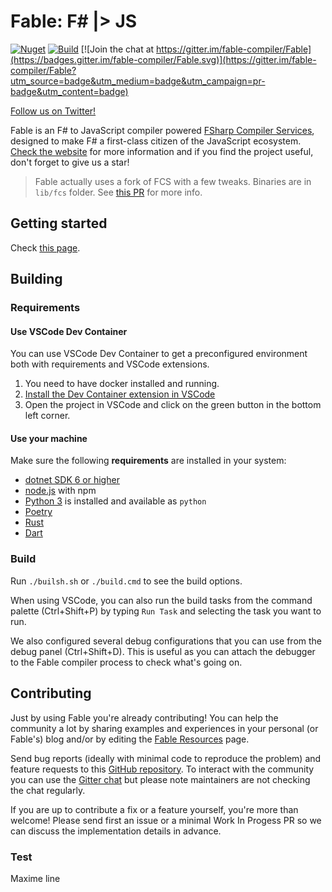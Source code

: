 # Fable: F# |> JS

[![Nuget](https://img.shields.io/nuget/v/Fable.svg?maxAge=0&colorB=brightgreen)](https://www.nuget.org/packages/Fable) [![Build](https://github.com/fable-compiler/Fable/actions/workflows/build.yml/badge.svg)](https://github.com/fable-compiler/Fable/actions/workflows/build.yml) [![Join the chat at https://gitter.im/fable-compiler/Fable](https://badges.gitter.im/fable-compiler/Fable.svg)](https://gitter.im/fable-compiler/Fable?utm_source=badge&utm_medium=badge&utm_campaign=pr-badge&utm_content=badge)

[Follow us on Twitter!](https://twitter.com/FableCompiler)

Fable is an F# to JavaScript compiler powered [FSharp Compiler Services](https://fsharp.github.io/fsharp-compiler-docs/fcs/), designed to make F# a first-class citizen of the JavaScript ecosystem. [Check the website](http://fable.io) for more information and if you find the project useful, don't forget to give us a star!

> Fable actually uses a fork of FCS with a few tweaks. Binaries are in `lib/fcs` folder. See [this PR](https://github.com/ncave/fsharp/pull/2) for more info.

## Getting started

Check [this page](https://fable.io/docs/2-steps/setup.html).

## Building

### Requirements

#### Use VSCode Dev Container

You can use VSCode Dev Container to get a preconfigured environment both with requirements and VSCode extensions.

1. You need to have docker installed and running.
2. [Install the Dev Container extension in VSCode](vscode:extension/ms-vscode-remote.remote-containers)
3. Open the project in VSCode and click on the green button in the bottom left corner.

#### Use your machine

Make sure the following **requirements** are installed in your system:

- [dotnet SDK 6 or higher](https://dotnet.microsoft.com/download)
- [node.js](https://nodejs.org) with npm
- [Python 3](https://www.python.org/) is installed and available as `python`
- [Poetry](https://python-poetry.org/)
- [Rust](https://www.rust-lang.org/tools/install)
- [Dart](https://dart.dev/get-dart)

### Build

Run `./builsh.sh` or `./build.cmd` to see the build options.

When using VSCode, you can also run the build tasks from the command palette (Ctrl+Shift+P) by typing `Run Task` and selecting the task you want to run.

We also configured several debug configurations that you can use from the debug panel (Ctrl+Shift+D). This is useful as you can attach the debugger to the Fable compiler process to check what's going on.

## Contributing

Just by using Fable you're already contributing! You can help the community a lot by sharing examples and experiences in your personal (or Fable's) blog and/or by editing the [Fable Resources](https://fable.io/resources.html) page.

Send bug reports (ideally with minimal code to reproduce the problem) and feature requests to this [GitHub repository](https://github.com/fable-compiler/Fable/issues). To interact with the community you can use the [Gitter chat](https://gitter.im/fable-compiler/Fable) but please note maintainers are not checking the chat regularly.

If you are up to contribute a fix or a feature yourself, you're more than welcome! Please send first an issue or a minimal Work In Progess PR so we can discuss the implementation details in advance.

### Test

Maxime line
